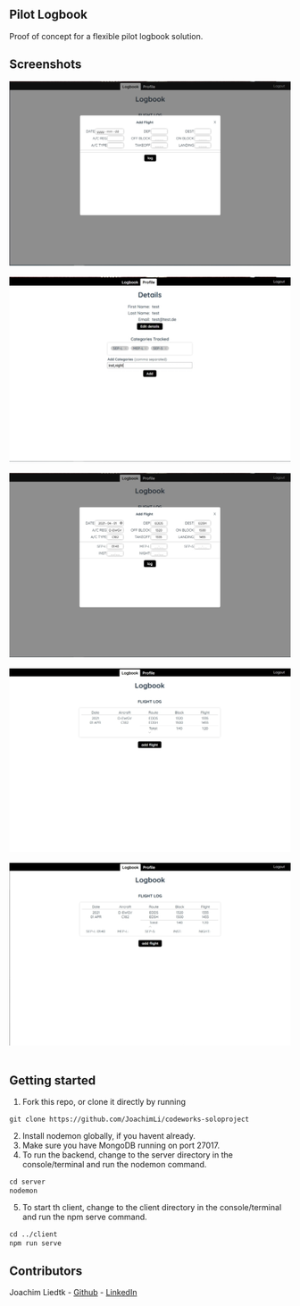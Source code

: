 ## Pilot Logbook
Proof of concept for a flexible pilot logbook solution.

## Screenshots
![](/readme-assets/screenshot1.jpg)<br><br>
![](/readme-assets/screenshot2.jpg)<br><br>
![](/readme-assets/screenshot3.jpg)<br><br>
![](/readme-assets/screenshot4.jpg)<br><br>
![](/readme-assets/screenshot5.jpg)<br><br>
## Getting started
1. Fork this repo, or clone it directly by running<br>
```
git clone https://github.com/JoachimLi/codeworks-soloproject
```
2. Install nodemon globally, if you havent already.<br>
3. Make sure you have MongoDB running on port 27017.<br>
4. To run the backend, change to the server directory in the console/terminal and run the nodemon command.<br>
```
cd server
nodemon
```
5. To start th client, change to the client directory in the console/terminal and run the npm serve command.
```
cd ../client
npm run serve
```

## Contributors
Joachim Liedtk - [Github](https://github.com/JoachimLi/) - [LinkedIn](https://www.linkedin.com/in/joachim-liedtke/)